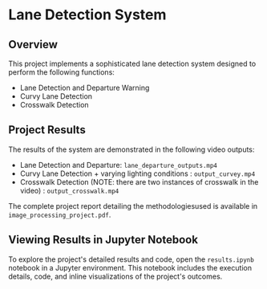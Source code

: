 # Lane Detection System

## Overview
This project implements a sophisticated lane detection system designed to perform the following functions:
- Lane Detection and Departure Warning
- Curvy Lane Detection
- Crosswalk Detection


## Project Results

The results of the system are demonstrated in the following video outputs:
- Lane Detection and Departure: `lane_departure_outputs.mp4`
- Curvy Lane Detection + varying lighting conditions : `output_curvey.mp4`
- Crosswalk Detection (NOTE: there are two instances of crosswalk in the video) : `output_crosswalk.mp4`

The complete project report detailing the methodologiesused is available in `image_processing_project.pdf`.

## Viewing Results in Jupyter Notebook

To explore the project's detailed results and code, open the `results.ipynb` notebook in a Jupyter environment. This notebook includes the execution details, code, and inline visualizations of the project's outcomes.
